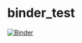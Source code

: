 # binder_test

[![Binder](http://mybinder.org/badge_logo.svg)](http://mybinder.org/v2/gh/dejangolubovic/binder_test/master?filepath=test_2.ipynb)
